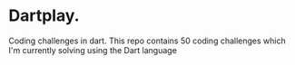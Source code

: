 # Dartplay.
Coding challenges in dart.
This repo contains 50 coding challenges which I'm currently solving using the Dart language
